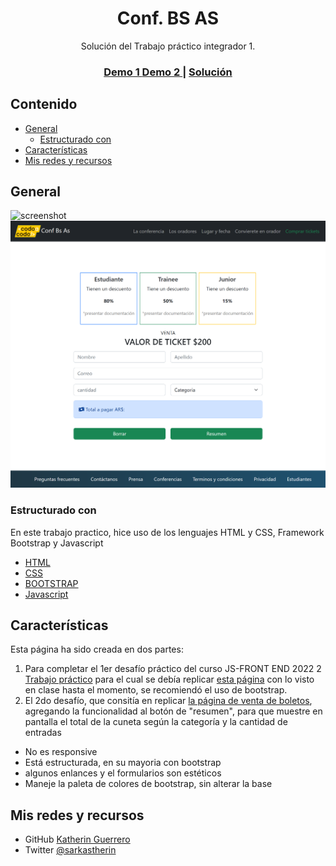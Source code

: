 <!-- Please update value in the {}  -->

<h1 align="center">Conf. BS AS</h1>

<div align="center">
   Solución del Trabajo práctico integrador 1</a>.
</div>

<div align="center">
  <h3>
    <a href="./img/final_front_2022.jpg" id="demo" width="100%">
      Demo 1
    </a>
    <a href="./img/demo.png" id="demo" width="100%">
      Demo 2
    </a>
    <span> | </span>
    <a href="https://astounding-peony-66b5d4.netlify.app/">
      Solución
    </a>
  </h3>
</div>

<!-- TABLE OF CONTENTS -->

## Contenido

- [General](#general)
  - [Estructurado con](#Estructurado-con)
- [Características](#Características)
- [Mis redes y recursos](#Mis-redes-y-recursos)

<!-- OVERVIEW -->

## General

![screenshot](./img/screenshot.png)
![screenshot_2](./img//screenshot_2.png)


### Estructurado con
En este trabajo practico, hice uso de los lenguajes HTML y CSS, Framework Bootstrap y Javascript

- [HTML]()
- [CSS]()
- [BOOTSTRAP](https://getbootstrap.com/)
- [Javascript]()

## Características

Esta página ha sido creada en dos partes:

1. Para completar el 1er desafío práctico del curso JS-FRONT END 2022 2 [Trabajo práctico](https://aulasvirtuales.bue.edu.ar/mod/journal/view.php?id=305793) para el cual se debía replicar [esta página](./img/final_front_2022.jpg) con lo visto en clase hasta el momento, se recomiendó el uso de bootstrap.
2. El 2do desafío, que consitía en replicar [la página de venta de boletos](./img/demo.png), agregando la funcionalidad al botón de "resumen", para que muestre en pantalla el total de la cuneta según la categoría y la cantidad de entradas
* No es responsive
* Está estructurada, en su mayoria con bootstrap
* algunos enlances y el formularios son estéticos
* Maneje la paleta de colores de bootstrap, sin alterar la base


## Mis redes y recursos

- GitHub [Katherin Guerrero](https://github.com/Sarkastherin)
- Twitter [@sarkastherin](https://twitter.com/SarKastherin)
